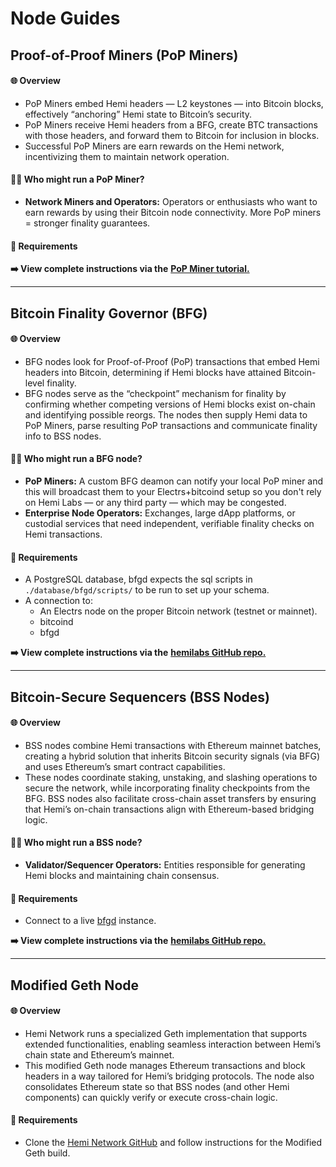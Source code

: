 # Node Guides

## Proof-of-Proof Miners (PoP Miners)

#### 🌐 Overview&#x20;

* PoP Miners embed Hemi headers — L2 keystones — into Bitcoin blocks, effectively “anchoring” Hemi state to Bitcoin’s security.&#x20;
* PoP Miners receive Hemi headers from a BFG, create BTC transactions with those headers, and forward them to Bitcoin for inclusion in blocks.&#x20;
* Successful PoP Miners are earn rewards on the Hemi network, incentivizing them to maintain network operation.

#### **🙋‍♂️ Who might run a PoP Miner?**

* **Network Miners and Operators:** Operators or enthusiasts who want to earn rewards by using their Bitcoin node connectivity. More PoP miners = stronger finality guarantees.

#### **🏁 Requirements**

**➡️ View complete instructions via the** [**PoP Miner tutorial.**](../../how-to-tutorials/using-hemi/pop-mining/setup-part-1.md)

***

## Bitcoin Finality Governor (BFG)

#### **🌐 Overview**

* BFG nodes look for Proof-of-Proof (PoP) transactions that embed Hemi headers into Bitcoin, determining if Hemi blocks have attained Bitcoin-level finality.
* BFG nodes serve as the “checkpoint” mechanism for finality by confirming whether competing versions of Hemi blocks exist on-chain and identifying possible reorgs. The nodes then supply Hemi data to PoP Miners, parse resulting PoP transactions and communicate finality info to BSS nodes.

#### **🙋‍♂️ Who might run a BFG node?**

* **PoP Miners:** A custom BFG deamon can notify your local PoP miner and this will broadcast them to your Electrs+bitcoind setup so you don't rely on Hemi Labs — or any third party — which may be congested.
* **Enterprise Node Operators:** Exchanges, large dApp platforms, or custodial services that need independent, verifiable finality checks on Hemi transactions.

#### **🏁 Requirements**

* A PostgreSQL database, bfgd expects the sql scripts in `./database/bfgd/scripts/` to be run to set up your schema.
* A connection to:
  * An Electrs node on the proper Bitcoin network (testnet or mainnet).
  * bitcoind
  * bfgd

**➡️ View complete instructions via the** [**hemilabs GitHub repo.**](https://github.com/hemilabs/heminetwork?tab=readme-ov-file#%EF%B8%8F-running-bfgd)

***

## Bitcoin-Secure Sequencers (BSS Nodes)

#### 🌐 Overview

* BSS nodes combine Hemi transactions with Ethereum mainnet batches, creating a hybrid solution that inherits Bitcoin security signals (via BFG) and uses Ethereum’s smart contract capabilities.
* These nodes coordinate staking, unstaking, and slashing operations to secure the network, while incorporating finality checkpoints from the BFG. BSS nodes also facilitate cross-chain asset transfers by ensuring that Hemi’s on-chain transactions align with Ethereum-based bridging logic.

#### **🙋‍♂️ Who might run a BSS node?**

* **Validator/Sequencer Operators:** Entities responsible for generating Hemi blocks and maintaining chain consensus.

#### **🏁 Requirements**

* Connect to a live [bfgd](https://github.com/hemilabs/heminetwork/blob/main/cmd/bfgd) instance.

**➡️ View complete instructions via the** [**hemilabs GitHub repo.**](https://github.com/hemilabs/heminetwork?tab=readme-ov-file#%EF%B8%8F-running-bssd)

***

## Modified Geth Node

#### **🌐 Overview**

* Hemi Network runs a specialized Geth implementation that supports extended functionalities, enabling seamless interaction between Hemi’s chain state and Ethereum’s mainnet.
* This modified Geth node manages Ethereum transactions and block headers in a way tailored for Hemi’s bridging protocols. The node also consolidates Ethereum state so that BSS nodes (and other Hemi components) can quickly verify or execute cross-chain logic.

#### **🏁 Requirements**

* Clone the [Hemi Network GitHub](https://github.com/hemilabs/heminetwork) and follow instructions for the Modified Geth build.

